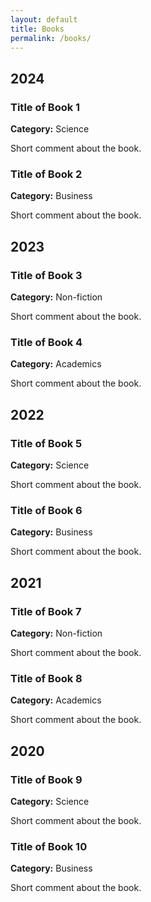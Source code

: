 ```yaml
---
layout: default
title: Books
permalink: /books/
---
```

## 2024

### Title of Book 1
**Category:** Science

Short comment about the book.

### Title of Book 2
**Category:** Business

Short comment about the book.

## 2023

### Title of Book 3
**Category:** Non-fiction

Short comment about the book.

### Title of Book 4
**Category:** Academics

Short comment about the book.

## 2022

### Title of Book 5
**Category:** Science

Short comment about the book.

### Title of Book 6
**Category:** Business

Short comment about the book.

## 2021

### Title of Book 7
**Category:** Non-fiction

Short comment about the book.

### Title of Book 8
**Category:** Academics

Short comment about the book.

## 2020

### Title of Book 9
**Category:** Science

Short comment about the book.

### Title of Book 10
**Category:** Business

Short comment about the book.
